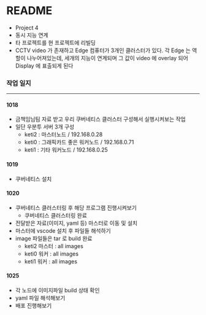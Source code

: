 # README

- Project 4
- 동시 지능 연계
- 타 프로젝트를 현 프로젝트에 리빌딩
- CCTV video 가 존재하고 Edge 컴퓨터가 3개인 클러스터가 있다. 각 Edge 는 역할이 나누어져있는데, 세개의 지능이 연계되며 그 값이 video 에 overlay 되어 Display 에 표출되게 된다



### 작업 일지

---

#### 1018

- 금책임님팀 자료 받고 우리 쿠버네티스 클러스터 구성해서 실행시켜보는 작업
- 일단 우분투 서버 3개 구성
  - keti2 : 마스터노드 / 192.168.0.28
  - keti0 : 그래픽카드 좋은 워커노드 / 192.168.0.71
  - keti1 : 기타 워커노드 / 192.168.0.25



#### 1019

- 쿠버네티스 설치



#### 1020

- 쿠버네티스 클러스터링 후 해당 프로그램 진행시켜보기
  - 쿠버네티스 클러스터링 완료
- 전달받은 자료(이미지, yaml 등) 마스터로 이동 및 설치
- 마스터에 vscode 설치 후 파일들 해석하기
- image 파일들은 tar 로 build 완료
  - keti2 마스터 : all images
  - keti0 워커 : all images
  - keti1 워커 : all images



#### 1025

- 각 노드에 이미지파일 build 상태 확인
- yaml 파일 해석해보기
- 배포 진행해보기